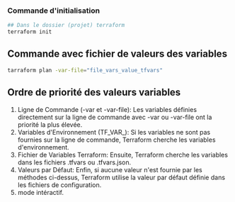 ### Commande d'initialisation
```bash
## Dans le dossier (projet) terraform
terraform init
```

## Commande avec fichier de valeurs des variables
```bash
tarraform plan -var-file="file_vars_value_tfvars"
```

## Ordre de priorité des valeurs variables 

1. Ligne de Commande (-var et -var-file): Les variables définies directement sur la ligne de commande avec -var ou -var-file ont la priorité la plus élevée.
2. Variables d'Environnement (TF_VAR_): Si les variables ne sont pas fournies sur la ligne de commande, Terraform cherche les variables d'environnement.
3. Fichier de Variables Terraform: Ensuite, Terraform cherche les variables dans les fichiers .tfvars ou .tfvars.json.
4. Valeurs par Défaut: Enfin, si aucune valeur n'est fournie par les méthodes ci-dessus, Terraform utilise la valeur par défaut définie dans les fichiers de configuration.
5. mode intéractif.
